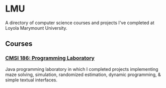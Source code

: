 # LMU
A directory of computer science courses and projects I've completed at Loyola Marymount University.

## Courses

### **[CMSI 186: Programming Laboratory](https://github.com/hallegv/cmsi186)**
Java programming laboratory in which I completed projects implementing maze solving, simulation, randomized estimation, dynamic programming, & simple textual interfaces.

<!--- ### **[CMSI 281: Data Structures](https://github.com/hallegv/cmsi281)**
Introduction to various data structures, abstract data types, Java Collections Framework, runtime analysis, and memory management. --->
